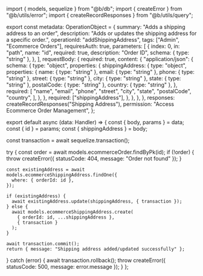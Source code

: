 import { models, sequelize } from "@b/db";
import { createError } from "@b/utils/error";
import { createRecordResponses } from "@b/utils/query";

export const metadata: OperationObject = {
  summary: "Adds a shipping address to an order",
  description: "Adds or updates the shipping address for a specific order.",
  operationId: "addShippingAddress",
  tags: ["Admin", "Ecommerce Orders"],
  requiresAuth: true,
  parameters: [
    {
      index: 0,
      in: "path",
      name: "id",
      required: true,
      description: "Order ID",
      schema: { type: "string" },
    },
  ],
  requestBody: {
    required: true,
    content: {
      "application/json": {
        schema: {
          type: "object",
          properties: {
            shippingAddress: {
              type: "object",
              properties: {
                name: { type: "string" },
                email: { type: "string" },
                phone: { type: "string" },
                street: { type: "string" },
                city: { type: "string" },
                state: { type: "string" },
                postalCode: { type: "string" },
                country: { type: "string" },
              },
              required: [
                "name",
                "email",
                "phone",
                "street",
                "city",
                "state",
                "postalCode",
                "country",
              ],
            },
          },
          required: ["shippingAddress"],
        },
      },
    },
  },
  responses: createRecordResponses("Shipping Address"),
  permission: "Access Ecommerce Order Management",
};

export default async (data: Handler) => {
  const { body, params } = data;
  const { id } = params;
  const { shippingAddress } = body;

  const transaction = await sequelize.transaction();

  try {
    const order = await models.ecommerceOrder.findByPk(id);
    if (!order) {
      throw createError({ statusCode: 404, message: "Order not found" });
    }

    const existingAddress = await models.ecommerceShippingAddress.findOne({
      where: { orderId: id },
    });

    if (existingAddress) {
      await existingAddress.update(shippingAddress, { transaction });
    } else {
      await models.ecommerceShippingAddress.create(
        { orderId: id, ...shippingAddress },
        { transaction }
      );
    }

    await transaction.commit();
    return { message: "Shipping address added/updated successfully" };
  } catch (error) {
    await transaction.rollback();
    throw createError({ statusCode: 500, message: error.message });
  }
};
